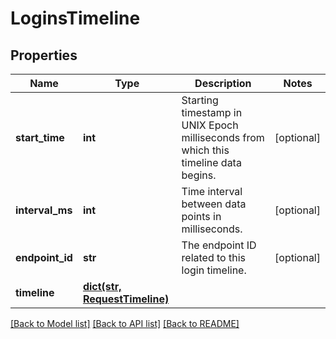 # LoginsTimeline

## Properties
Name | Type | Description | Notes
------------ | ------------- | ------------- | -------------
**start_time** | **int** | Starting timestamp in UNIX Epoch milliseconds from which this timeline data begins. | [optional] 
**interval_ms** | **int** | Time interval between data points in milliseconds. | [optional] 
**endpoint_id** | **str** | The endpoint ID related to this login timeline. | [optional] 
**timeline** | [**dict(str, RequestTimeline)**](RequestTimeline.md) |  | 

[[Back to Model list]](../README.md#documentation-for-models) [[Back to API list]](../README.md#documentation-for-api-endpoints) [[Back to README]](../README.md)

